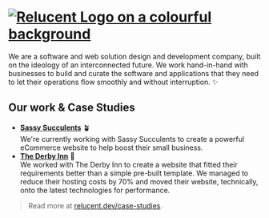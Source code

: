 # [![Relucent Logo on a colourful background](/profile/relucent-grainy-gradient-logo.png)](https://relucent.dev)

We are a software and web solution design and development company, built on the ideology of an interconnected future.
We work hand-in-hand with businesses to build and curate the software and applications that they need to let their operations flow smoothly and without interruption. ✨

## Our work & Case Studies

- [**Sassy Succulents**](https://relucent.dev/case-studies/sassy-succulents) 🪴\
  We're currently working with Sassy Succulents to create a powerful eCommerce website to help boost their small business.
- [**The Derby Inn**](https://relucent.dev/case-studies/the-derby-inn) 🍷\
  We worked with The Derby Inn to create a website that fitted their requirements better than a simple pre-built template. We managed to reduce their hosting costs by 70% and moved their website, technically, onto the latest technologies for performance.

> Read more at [relucent.dev/case-studies](https://relucent.dev/case-studies).
